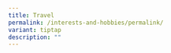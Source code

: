 ```yaml
---
title: Travel
permalink: /interests-and-hobbies/permalink/
variant: tiptap
description: ""
---
```

<p></p>